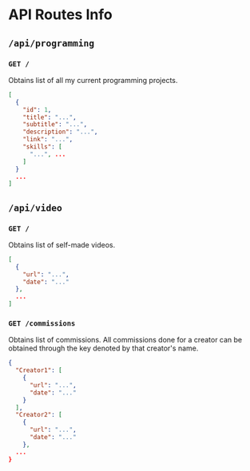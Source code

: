 # API Routes Info

## `/api/programming`

### `GET /`

Obtains list of all my current programming projects.

```json
[
  {
    "id": 1,
    "title": "...",
    "subtitle": "...",
    "description": "...",
    "link": "...",
    "skills": [
      "...", ...
    ]
  }
  ...
]
```

## `/api/video`

### `GET /`

Obtains list of self-made videos. 

```json
[
  {
    "url": "...",
    "date": "..."
  },
  ...
]
```

### `GET /commissions`

Obtains list of commissions. All commissions done for a creator can be obtained through the key denoted by that creator's name.

```json
{
  "Creator1": [
    {
      "url": "...",
      "date": "..."
    }
  ],
  "Creator2": [
    {
      "url": "...",
      "date": "..."
    },
  ...
}
```